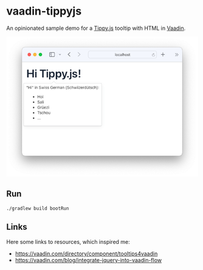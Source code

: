 # vaadin-tippyjs

An opinionated sample demo for a [Tippy.js](https://atomiks.github.io/tippyjs/) tooltip with HTML in [Vaadin](https://vaadin.com/docs/latest/).

![Screenshot](Screenshot.png)

## Run

```shell
./gradlew build bootRun
```

## Links

Here some links to resources, which inspired me:

- https://vaadin.com/directory/component/tooltips4vaadin
- https://vaadin.com/blog/integrate-jquery-into-vaadin-flow

